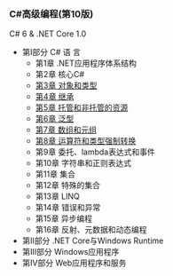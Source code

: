 ### C#高级编程(第10版)
  C# 6 & .NET Core 1.0

* 第Ⅰ部分 C# 语 言
  - 第1章 .NET应用程序体系结构
  - 第2章 核心C#
  - [第3章 对象和类型](%2303.md)
  - [第4章 继承](%2304.md)
  - [第5章 托管和非托管的资源](%2305.md)
  - [第6章 泛型](%2306.md)
  - [第7章 数组和元组](%2307.md)
  - [第8章 运算符和类型强制转换](%2308.md)
  - 第9章 委托、lambda表达式和事件
  - 第10章 字符串和正则表达式
  - 第11章 集合
  - 第12章 特殊的集合
  - 第13章 LINQ
  - 第14章 错误和异常
  - 第15章 异步编程
  - 第16章 反射、元数据和动态编程
* 第Ⅱ部分 .NET Core与Windows Runtime
* 第Ⅲ部分 Windows应用程序
* 第Ⅳ部分 Web应用程序和服务
